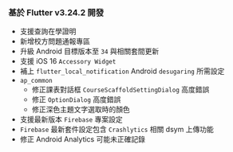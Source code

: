 ### 基於 Flutter v3.24.2 開發

* 支援查詢在學證明
* 新增校方問題通報專區
* 升級 Android 目標版本至 `34` 與相關套間更新
* 支援 iOS 16 `Accessory Widget`
* 補上 `flutter_local_notification` Android `desugaring` 所需設定
* `ap_common`
    * 修正課表對話框 `CourseScaffoldSettingDialog` 高度錯誤
    * 修正 `OptionDialog` 高度錯誤
    * 修正深色主題文字選取時的顏色
* 支援最新版本 `Firebase` 專案設定
* `Firebase` 最新套件設定包含 `Crashlytics` 相關 dsym 上傳功能
* 修正 Android Analytics 可能未正確記錄 
